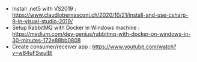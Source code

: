 - Install .net5 with VS2019 : https://www.claudiobernasconi.ch/2020/10/21/install-and-use-csharp-9-in-visual-studio-2019/
- Setup RabbitMQ with Docker in Windows machine : https://medium.com/dev-genius/rabbitmq-with-docker-on-windows-in-30-minutes-172e88bb0808
- Create consumer/receiver app : https://www.youtube.com/watch?v=w84uFSwulBI
